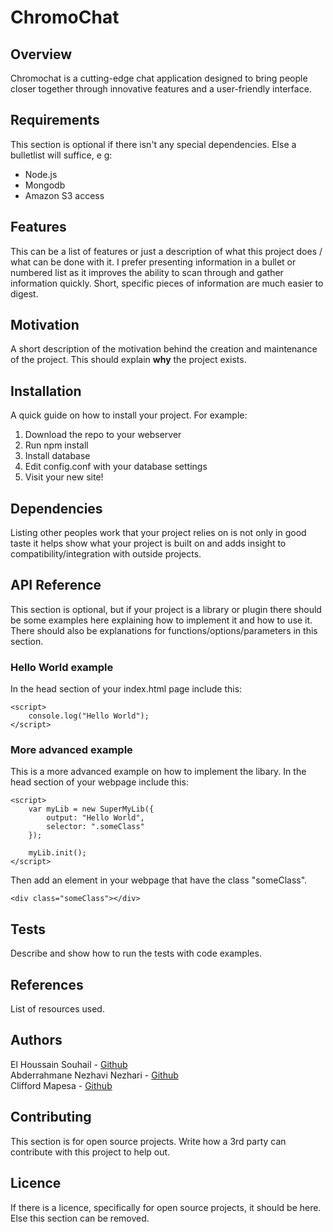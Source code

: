 # ChromoChat

## Overview
Chromochat is a cutting-edge chat application designed to bring people closer together through innovative features and a user-friendly interface.

## Requirements
This section is optional if there isn't any special dependencies. Else a bulletlist will suffice, e g:

- Node.js
- Mongodb
- Amazon S3 access

## Features
This can be a list of features or just a description of what this project does / what can be done with it. I prefer presenting information in a bullet or numbered list as it improves the ability to scan through and gather information quickly. Short, specific pieces of information are much easier to digest.

## Motivation

A short description of the motivation behind the creation and maintenance of the project. This should explain **why** the project exists.

## Installation
A quick guide on how to install your project. For example:

1. Download the repo to your webserver
2. Run npm install
3. Install database
4. Edit config.conf with your database settings
5. Visit your new site!

## Dependencies
Listing other peoples work that your project relies on is not only in good taste it helps show what your project is built on and adds insight to compatibility/integration with outside projects.
 
## API Reference
This section is optional, but if your project is a library or plugin there should be some examples here explaining how to implement it and how to use it. There should also be explanations for functions/options/parameters in this section.

### Hello World example
In the head section of your index.html page include this:

    <script>    
        console.log("Hello World");
    </script>

### More advanced example
This is a more advanced example on how to implement the libary. In the head section of your webpage include this:

    <script>
        var myLib = new SuperMyLib({
            output: "Hello World",
            selector: ".someClass"
        });
        
        myLib.init();
    </script>

Then add an element in your webpage that have the class "someClass".

    <div class="someClass"></div>
    
## Tests

Describe and show how to run the tests with code examples.

## References
List of resources used.

## Authors
El Houssain Souhail - [Github]()  
Abderrahmane Nezhavi Nezhari - [Github]()\
Clifford Mapesa - [Github](https://github.com/droffilc1)

## Contributing
This section is for open source projects. Write how a 3rd party can contribute with this project to help out.

## Licence
If there is a licence, specifically for open source projects, it should be here. Else this section can be removed.
